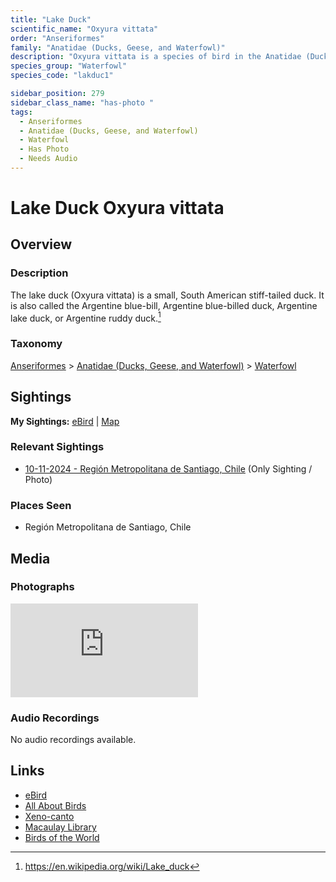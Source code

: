 ```yaml
---
title: "Lake Duck"
scientific_name: "Oxyura vittata"
order: "Anseriformes"
family: "Anatidae (Ducks, Geese, and Waterfowl)"
description: "Oxyura vittata is a species of bird in the Anatidae (Ducks, Geese, and Waterfowl) family. It has been observed 1 times. It has been photographed."
species_group: "Waterfowl"
species_code: "lakduc1"

sidebar_position: 279
sidebar_class_name: "has-photo "
tags: 
  - Anseriformes
  - Anatidae (Ducks, Geese, and Waterfowl)
  - Waterfowl
  - Has Photo
  - Needs Audio
---
```


# Lake Duck <span className='sci_name'>Oxyura vittata</span>

## Overview

### Description
The lake duck (Oxyura vittata) is a small, South American stiff-tailed duck. It is also called the Argentine blue-bill, Argentine blue-billed duck, Argentine lake duck, or Argentine ruddy duck.[^1]

[^1]: https://en.wikipedia.org/wiki/Lake_duck

### Taxonomy
[Anseriformes](/tags/anseriformes) > [Anatidae (Ducks, Geese, and Waterfowl)](/tags/anatidae-ducks-geese-and-waterfowl) > [Waterfowl](/tags/waterfowl)


## Sightings

**My Sightings:** [eBird](https://ebird.org/lifelist?r=world&time=life&spp=lakduc1) | [Map](/map?species_code=lakduc1)

### Relevant Sightings

* [10-11-2024 - Región Metropolitana de Santiago, Chile](https://ebird.org/checklist/S198398422) (Only Sighting / Photo)

### Places Seen

* Región Metropolitana de Santiago, Chile



## Media
### Photographs
<iframe className="photo_iframe horizontal" src="https://macaulaylibrary.org/asset/627867306/embed" frameBorder="0" allowFullScreen></iframe>

### Audio Recordings
No audio recordings available.

## Links
* [eBird](https://ebird.org/species/lakduc1) 
* [All About Birds](https://www.allaboutbirds.org/guide/lakduc1) 
* [Xeno-canto](https://www.xeno-canto.org/species/oxyura-vittata) 
* [Macaulay Library](https://search.macaulaylibrary.org/catalog?taxonCode=lakduc1&sort=rating_rank_desc)
* [Birds of the World](https://birdsoftheworld.org/bow/species/lakduc1)
